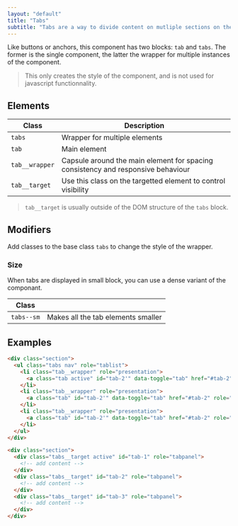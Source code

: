 ```yaml
---
layout: "default"
title: "Tabs"
subtitle: "Tabs are a way to divide content on mutliple sections on the same page and navigate between them."
---
```


Like buttons or anchors, this component has two blocks: `tab` and `tabs`. The former is the single component, the latter the wrapper for multiple instances of the component.

> This only creates the style of the component, and is not used for javascript functionnality.

## Elements

| Class | Description |
| --- | --- |
| `tabs` | Wrapper for multiple elements |
| `tab` | Main element |
| `tab__wrapper` | Capsule around the main element for spacing consistency and responsive behaviour |
| `tab__target` | Use this class on the targetted element to control visibility |

> `tab__target` is usually outside of the DOM structure of the `tabs` block.

## Modifiers

Add classes to the base class `tabs` to change the style of the wrapper.

### Size

When tabs are displayed in small block, you can use a dense variant of the componant.

| Class | |
| --- | --- |
| `tabs--sm` | Makes all the tab elements smaller |

## Examples

```html
<div class="section">
  <ul class="tabs nav" role="tablist">
    <li class="tab__wrapper" role="presentation">
      <a class="tab active" id="tab-2'" data-toggle="tab" href="#tab-2" role="tab">Tab 1</a>
    </li>
    <li class="tab__wrapper" role="presentation">
      <a class="tab" id="tab-2'" data-toggle="tab" href="#tab-2" role="tab">Tab 1</a>
    </li>
    <li class="tab__wrapper" role="presentation">
      <a class="tab" id="tab-2'" data-toggle="tab" href="#tab-2" role="tab">Tab 1</a>
    </li>
  </ul>
</div>

<div class="section">
  <div class="tabs__target active" id="tab-1" role="tabpanel">
    <!-- add content -->
  </div>
  <div class="tabs__target" id="tab-2" role="tabpanel">
    <!-- add content -->
  </div>
  <div class="tabs__target" id="tab-3" role="tabpanel">
    <!-- add content -->
  </div>
</div>
```
